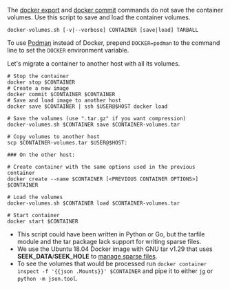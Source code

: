 The [docker export](https://docs.docker.com/engine/reference/commandline/export/) and [docker commit](https://docs.docker.com/engine/reference/commandline/commit/) commands do not save the container volumes. Use this script to save and load the container volumes.

`docker-volumes.sh [-v|--verbose] CONTAINER [save|load] TARBALL`

To use [Podman](https://podman.io/) instead of Docker, prepend `DOCKER=podman` to the command line to set the `DOCKER` environment variable.

Let's migrate a container to another host with all its volumes.

```
# Stop the container 
docker stop $CONTAINER
# Create a new image
docker commit $CONTAINER $CONTAINER
# Save and load image to another host
docker save $CONTAINER | ssh $USER@$HOST docker load 

# Save the volumes (use ".tar.gz" if you want compression)
docker-volumes.sh $CONTAINER save $CONTAINER-volumes.tar

# Copy volumes to another host
scp $CONTAINER-volumes.tar $USER@$HOST:

### On the other host:

# Create container with the same options used in the previous container
docker create --name $CONTAINER [<PREVIOUS CONTAINER OPTIONS>] $CONTAINER

# Load the volumes
docker-volumes.sh $CONTAINER load $CONTAINER-volumes.tar

# Start container
docker start $CONTAINER

```

*   This script could have been written in Python or Go, but the tarfile module and the tar package lack support for writing sparse files.
*   We use the Ubuntu 18.04 Docker image with GNU tar v1.29 that uses **SEEK_DATA**/**SEEK_HOLE** to [manage sparse files](https://www.gnu.org/software/tar/manual/html_chapter/tar_8.html#SEC137).
*   To see the volumes that would be processed run `docker container inspect -f '{{json .Mounts}}' $CONTAINER` and pipe it to either [`jq`](https://stedolan.github.io/jq/) or `python -m json.tool`.